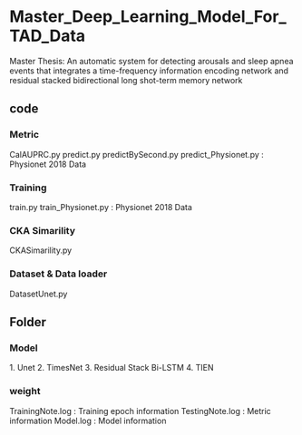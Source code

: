 # Master_Deep_Learning_Model_For_TAD_Data
Master Thesis: An automatic system for detecting arousals and sleep apnea events that integrates a time-frequency information encoding network and residual stacked bidirectional long shot-term memory network

## code
### Metric
CalAUPRC.py
predict.py
predictBySecond.py
predict_Physionet.py : Physionet 2018 Data
### Training
train.py
train_Physionet.py : Physionet 2018 Data
### CKA Simarility
CKASimarility.py
### Dataset & Data loader
DatasetUnet.py

## Folder
### Model
<Deep Learning model>
1. Unet
2. TimesNet
3. Residual Stack Bi-LSTM
4. TIEN

### weight
TrainingNote.log : Training epoch information
TestingNote.log : Metric information
Model.log : Model information

